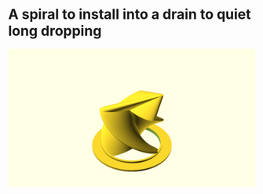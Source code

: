 # A spiral to install into a drain to quiet long dropping

![Generated display preview](render/display.png "Generated display preview")
